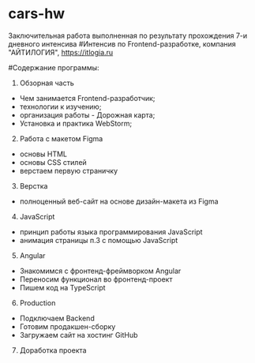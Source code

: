 # cars-hw
Заключительная работа выполненная по результату прохождения 7-и дневного интенсива
#Интенсив по Frontend-разработке, компания "АЙТИЛОГИЯ", https://itlogia.ru

#Содержание программы:
1. Обзорная часть
 - Чем занимается Frontend-разработчик;
 - технологии к изучению;
 - организация работы - Дорожная карта;
 - Установка и практика WebStorm;

2. Работа с макетом Figma
- основы HTML
- основы CSS стилей
- верстаем первую страничку 

3. Верстка
- полноценный веб-сайт на основе дизайн-макета из Figma

4. JavaScript
- принцип работы языка программирования JavaScript
- анимация страницы п.3 с помощью JavaScript 

5. Angular
- Знакомимся с фронтенд-фреймворком Angular
- Переносим функционал во фронтенд-проект
- Пишем код на TypeScript

6. Production
- Подключаем Backend
- Готовим продакшен-сборку
- Загружаем сайт на хостинг GitHub

7. Доработка проекта
